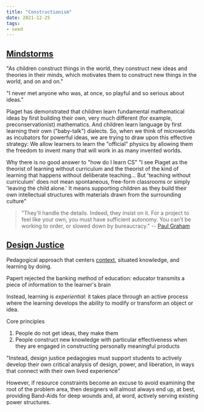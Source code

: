 ```yaml
---
title: "Constructionism"
date: 2021-12-25
tags:
- seed
---
```


## [Mindstorms](thoughts/Mindstorms.md)
"As children construct things in the world, they construct new ideas and theories in their minds, which motivates them to construct new things in the world, and on and on."

"I never met anyone who was, at once, so playful and so serious about ideas."

Piaget has demonstrated that children learn fundamental mathematical ideas by first building their own, very much different (for example, preconservationist) mathematics. And children learn language by first learning their own ("baby-talk") dialects. So, when we think of microworlds as incubators for powerful ideas, we are trying to draw upon this effective strategy: We allow learners to learn the "official" physics by allowing them the freedom to invent many that will work in as many invented worlds.

Why there is no good answer to "how do I learn CS" 
"I see Piaget as the theorist of learning without curriculum and the theorist of the kind of learning that happens without deliberate teaching... But 'teaching without curriculum' does not mean spontaneous, free-form classrooms or simply 'leaving the child alone.' It means supporting children as they build their own intellectual structures with materials drawn from the surrounding culture"

> "They'll handle the details. Indeed, they insist on it. For a project to feel like your own, you must have sufficient autonomy. You can't be working to order, or slowed down by bureaucracy." -- [Paul Graham](http://paulgraham.com/own.html)

## [Design Justice](thoughts/Design%20Justice.md)
Pedagogical approach that centers [context](thoughts/context.md), situated knowledge, and learning by doing.

Papert rejected the banking method of education: educator transmits a piece of information to the learner's brain

Instead, learning is *experiential*: it takes place through an active process where the learning develops the ability to modify or transform an object or idea.

Core principles
1. People do not get ideas, they make them
2. People construct new knowledge with particular effectiveness when they are engaged in constructing personally meaningful products

"Instead, design justice pedagogies must support students to actively develop their own critical analysis of design, power, and liberation, in ways that connect with their own lived experience"

However, if resource constraints become an excuse to avoid examining the root of the problem area, then designers will almost always end up, at best, providing Band-Aids for deep wounds and, at word, actively serving existing power structures.